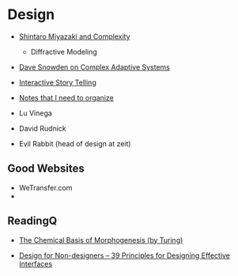 # Design

* [Shintaro Miyazaki and Complexity](./ShintaroMiyazaki.md)
    * Diffractive Modeling
* [Dave Snowden on Complex Adaptive Systems](./DaveSnowden.md)
* [Interactive Story Telling](./InteractiveStoryTelling.md)

* [Notes that I need to organize](./random.md)

* Lu Vinega
* David Rudnick
* Evil Rabbit (head of design at zeit)

## Good Websites

* WeTransfer.com
* 

## ReadingQ

* [The Chemical Basis of Morphogenesis (by Turing)](https://en.wikipedia.org/wiki/The_Chemical_Basis_of_Morphogenesis)

* [Design for Non-designers – 39 Principles for Designing Effective Interfaces](https://www.spencergreenberg.com/2017/08/design-for-non-designers-39-principles-for-designing-effective-interfaces/)